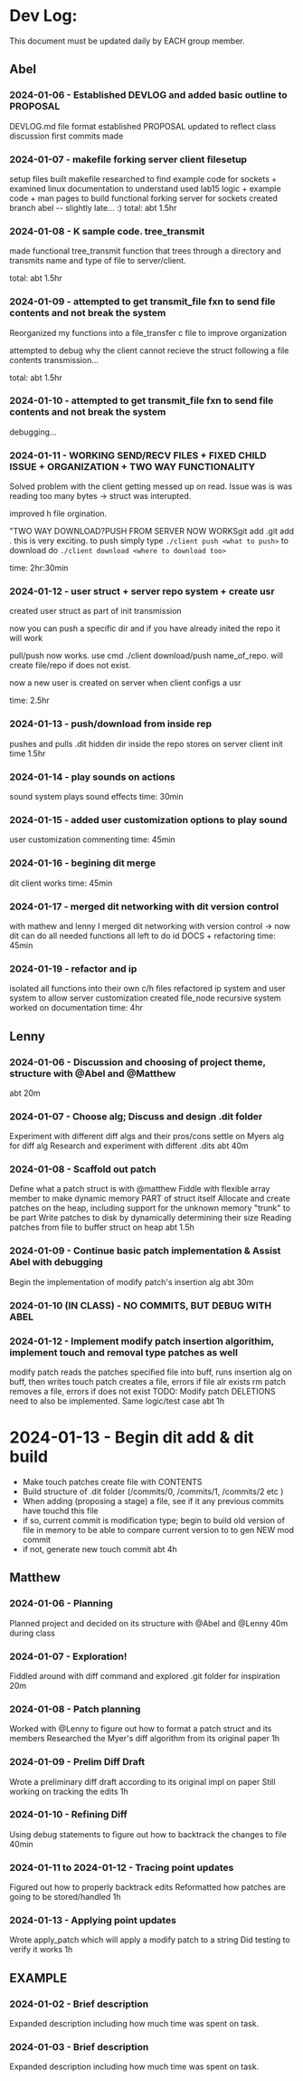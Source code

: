 # Dev Log:

This document must be updated daily by EACH group member.

## Abel

### 2024-01-06 - Established DEVLOG and added basic outline to PROPOSAL

DEVLOG.md file format established
PROPOSAL updated to reflect class discussion
first commits made

### 2024-01-07 - makefile forking server client filesetup

setup files
built makefile
researched to find example code for sockets + examined linux documentation to understand
used lab15 logic + example code + man pages to build functional forking server for sockets
created branch abel -- slightly late... :)
total: abt 1.5hr

### 2024-01-08 - K sample code. tree_transmit
made functional tree_transmit function that trees through a directory and 
transmits name and type of file to server/client.

total: abt 1.5hr


### 2024-01-09 - attempted to get transmit_file fxn to send file contents and not break the system
Reorganized my functions into a file_transfer c file to improve organization

attempted to debug why the client cannot recieve the struct following a file contents transmission...

total: abt 1.5hr

### 2024-01-10 - attempted to get transmit_file fxn to send file contents and not break the system
debugging...

### 2024-01-11 - WORKING SEND/RECV FILES + FIXED CHILD ISSUE + ORGANIZATION + TWO WAY FUNCTIONALITY
Solved problem with the client getting messed up on read. Issue was is was reading too many bytes -> struct was interupted.

improved h file orgination.

"TWO WAY DOWNLOAD?PUSH FROM SERVER NOW WORKSgit add .git add . this is very exciting. to push simply type `./client push <what to push>` to download do `./client download <where to download too>`

time: 2hr:30min

### 2024-01-12 - user struct + server repo system + create usr
created user struct as part of init transmission

now you can push a specific dir and if you have already inited the repo it will work 

pull/push now works. use cmd ./client download/push name_of_repo. will create file/repo if does not exist.

now a new user is created on server when client configs a usr

time: 2.5hr

### 2024-01-13 - push/download from inside rep
pushes and pulls .dit hidden dir inside the repo
stores on server
client init
time 1.5hr

### 2024-01-14 - play sounds on actions
sound system plays sound effects 
time: 30min

### 2024-01-15 - added user customization options to play sound
user customization
commenting
time: 45min

### 2024-01-16 - begining dit merge
dit client works
time: 45min
### 2024-01-17 - merged dit networking with dit version control 
with mathew and lenny I merged dit networking with version control -> 
    now dit can do all needed functions
    all left to do id DOCS + refactoring
time: 45min
### 2024-01-19 - refactor and ip
isolated all functions into their own c/h files
refactored ip system and user system to allow server customization
created file_node recursive system
worked on documentation
time: 4hr

## Lenny

### 2024-01-06 - Discussion and choosing of project theme, structure with @Abel and @Matthew

abt 20m

### 2024-01-07 - Choose alg; Discuss and design .dit folder

Experiment with different diff algs and their pros/cons
settle on Myers alg for diff alg
Research and experiment with different .dits
abt 40m

### 2024-01-08 - Scaffold out patch

Define what a patch struct is with @matthew
Fiddle with flexible array member to make dynamic memory PART of struct itself
Allocate and create patches on the heap, including support for the unknown memory "trunk" to be part
Write patches to disk by dynamically determining their size
Reading patches from file to buffer struct on heap
abt 1.5h

### 2024-01-09 - Continue basic patch implementation & Assist Abel with debugging

Begin the implementation of modify patch's insertion alg
abt 30m

### 2024-01-10 (IN CLASS) - NO COMMITS, BUT DEBUG WITH ABEL

### 2024-01-12 - Implement modify patch insertion algorithim, implement touch and removal type patches as well

modify patch reads the patches specified file into buff, runs insertion alg on buff, then writes
touch patch creates a file, errors if file alr exists
rm patch removes a file, errors if does not exist
TODO: Modify patch DELETIONS need to also be implemented. Same logic/test case
abt 1h

# 2024-01-13 - Begin dit add & dit build
- Make touch patches create file with CONTENTS
- Build structure of .dit folder (/commits/0, /commits/1, /commits/2 etc )
- When adding (proposing a stage) a file, see if it any previous commits have touchd this file
- if so, current commit is modification type; begin to build old version of file in memory to be able to compare current version to to gen NEW mod commit
- if not, generate new touch commit
abt 4h

## Matthew

### 2024-01-06 - Planning

Planned project and decided on its structure with @Abel and @Lenny
40m during class

### 2024-01-07 - Exploration!

Fiddled around with diff command and explored .git folder for inspiration
20m

### 2024-01-08 - Patch planning

Worked with @Lenny to figure out how to format a patch struct and its members
Researched the Myer's diff algorithm from its original paper
1h

### 2024-01-09 - Prelim Diff Draft
Wrote a preliminary diff draft according to its original impl on paper
Still working on tracking the edits
1h

### 2024-01-10 - Refining Diff
Using debug statements to figure out how to backtrack the changes to file
40min

### 2024-01-11 to 2024-01-12 - Tracing point updates
Figured out how to properly backtrack edits
Reformatted how patches are going to be stored/handled
1h

### 2024-01-13 - Applying point updates
Wrote apply_patch which will apply a modify patch to a string
Did testing to verify it works
1h

## EXAMPLE

### 2024-01-02 - Brief description

Expanded description including how much time was spent on task.

### 2024-01-03 - Brief description

Expanded description including how much time was spent on task.
